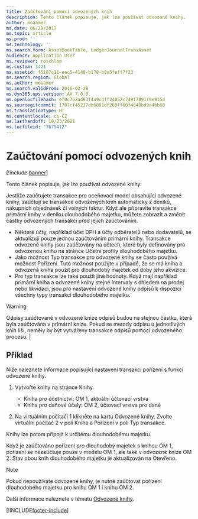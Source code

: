 ```yaml
---
title: Zaúčtování pomocí odvozených knih
description: Tento článek popisuje, jak lze používat odvozené knihy.
author: moaamer
ms.date: 06/20/2017
ms.topic: article
ms.prod: ''
ms.technology: ''
ms.search.form: AssetBookTable, LedgerJournalTransAsset
audience: Application User
ms.reviewer: roschlom
ms.custom: 3421
ms.assetid: f5187c21-eec5-4148-b178-b8a5feff7f23
ms.search.region: Global
ms.author: moaamer
ms.search.validFrom: 2016-02-28
ms.dyn365.ops.version: AX 7.0.0
ms.openlocfilehash: ef0c7b2ad93f4a9c4ff24052c749f7891f9e915d
ms.sourcegitcommit: 1707cf45217db6801df260ff60f4648bd9a4bb68
ms.translationtype: HT
ms.contentlocale: cs-CZ
ms.lasthandoff: 10/23/2021
ms.locfileid: "7675412"
---
```

# <a name="post-with-derived-books"></a>Zaúčtování pomocí odvozených knih

[!include [banner](../includes/banner.md)]

Tento článek popisuje, jak lze používat odvozené knihy.

Jestliže zaúčtujete transakce pro oceňovací model obsahující odvozené knihy, zaúčtují se transakce odvozených knih automaticky z deníků, nákupních objednávek či volných faktur. Když ale připravíte transakce primární knihy v deníku dlouhodobého majetku, můžete zobrazit a změnit částky odvozených transakcí před jejich zaúčtováním.
-   Některé účty, například účet DPH a účty odběratelů nebo dodavatelů, se aktualizují pouze jednou zaúčtováním primární knihy. Transakce odvozené knihy jsou zaúčtovány na účtech, které byly definovány pro odvozenou knihu na stránce Účetní profily dlouhodobého majetku.
-   Jako možnost Typ transakce pro odvozené knihy se často používá možnost Pořízení. Tuto možnost použijte v případě, že se má kniha a odvozená kniha použít pro dlouhodobý majetek od doby jeho akvizice.
-   Pro typ transakce lze také použít jiné hodnoty. Když mají například primární kniha a odvozené knihy stejné intervaly s ohledem na prodej nebo likvidaci, jsou pro nastavení odvozené knihy odpisů k dispozici všechny typy transakcí dlouhodobého majetku.

> [!WARNING]
> Odpisy zaúčtované v odvozené knize odpisů budou na stejnou částku, která byla zaúčtována v primární knize. Pokud se metody odpisu u jednotlivých knih liší, neměly by být vytvářeny transakce odpisů pomocí odvozeného procesu. |

## <a name="example"></a>Příklad 
Níže naleznete informace popisující nastavení transakcí pořízení s funkcí odvozené knihy.

1.  Vytvořte knihy na stránce Knihy.
    -   Kniha pro účetnictví: OM 1, aktuální účtovací vrstva
    -   Kniha pro daňové účely: OM 2, účtovací vrstva pro daně

2.  Na virtuálním počítači 1 klikněte na kartu Odvozené knihy. Zvolte virtuální počítač 2 v poli Kniha a Pořízení v poli Typ transakce.

Knihy lze potom připojit k určitému dlouhodobému majetku. 

Když je zaúčtováno pořízení pro dlouhodobý majetek s knihou OM 1, pořízení se nezaúčtuje pouze v modelu OM 1, ale také v odvozené knize OM 2. Stav obou knih dlouhodobého majetku je aktualizován na Otevřeno.

> [!NOTE]                                                                                                         
> Pokud nepoužíváte odvozené knihy, je nutné zaúčtovat pořízení dlouhodobého majetku pro knihu OM 1 i knihu OM 2.

Další informace naleznete v tématu [Odvozené knihy](derived-books.md).





[!INCLUDE[footer-include](../../includes/footer-banner.md)]
